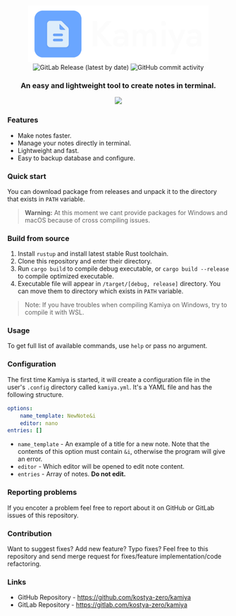 <div align="center" style="text-align:center">
    <picture>
        <source media="(prefers-color-scheme: dark)" srcset="imgs/banner-dark.svg">
        <source media="(prefers-color-scheme: light)" srcset="imgs/banner-light.svg">
        <img alt="ncspot logo" height="128" src="imgs/banner-dark.svg">
    </picture>
    <div align="center">
        <img alt="GitLab Release (latest by date)" src="https://img.shields.io/gitlab/v/release/kostya-zero/kamiya?style=flat">
        <img alt="GitHub commit activity" src="https://img.shields.io/github/commit-activity/w/kostya-zero/kamiya?style=flat">
    </div>
    <h3>An easy and lightweight tool to create notes in terminal.</h3>
    <a href="https://asciinema.org/a/584606" target="_blank"><img src="https://asciinema.org/a/584606.svg"></a>
</div>

### Features

- Make notes faster.
- Manage your notes directly in terminal.
- Lightweight and fast.
- Easy to backup database and configure.

### Quick start

You can download package from releases and unpack it to the directory that exists in `PATH` variable.

> **Warning:** At this moment we cant provide packages for Windows and macOS because of cross compiling issues.

### Build from source

1. Install `rustup` and install latest stable Rust toolchain.
2. Clone this repository and enter their directory.
3. Run `cargo build` to compile debug executable, or `cargo build --release` to compile optimized executable.
4. Executable file will appear in `/target/[debug, release]` directory. You can move them to directory which exists in `PATH` variable.

> Note: If you have troubles when compiling Kamiya on Windows, try to compile it with WSL.

### Usage

To get full list of available commands, use `help` or pass no argument.

### Configuration

The first time Kamiya is started, it will create a configuration file in the user's `.config` directory called `kamiya.yml`.
It's a YAML file and has the following structure.

```yml
options:
    name_template: NewNote&i
    editor: nano
entries: []
```
- `name_template` - An example of a title for a new note. Note that the contents of this option must contain `&i`, otherwise the program will give an error.
- `editor` - Which editor will be opened to edit note content.
- `entries` - Array of notes. **Do not edit.**

### Reporting problems

If you encoter a problem feel free to report about it on GitHub or GitLab issues of this repository.

### Contribution

Want to suggest fixes? Add new feature? Typo fixes?
Feel free to this repository and send merge request for fixes/feature implementation/code refactoring.

### Links

- GitHub Repository - https://github.com/kostya-zero/kamiya
- GitLab Repository - https://gitlab.com/kostya-zero/kamiya

